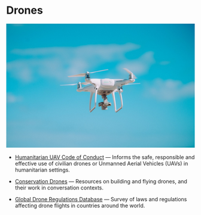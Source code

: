 # Drones

![drones](../../images/drones.jpg)

- [Humanitarian UAV Code of Conduct](https://uavcode.org) — Informs the safe, responsible and effective use of civilian drones or Unmanned Aerial Vehicles (UAVs) in humanitarian settings.

- [Conservation Drones](https://conservationdrones.org) — Resources on building and flying drones, and their work in conversation contexts.

- [Global Drone Regulations Database](https://droneregulations.info) — Survey of laws and regulations affecting drone flights in countries around the world.
